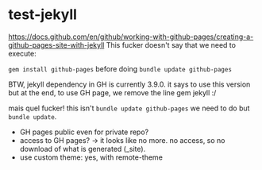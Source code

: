# test-jekyll


https://docs.github.com/en/github/working-with-github-pages/creating-a-github-pages-site-with-jekyll
This fucker doesn't say that we need to execute:

`gem install github-pages`
before doing
`bundle update github-pages`

BTW, jekyll dependency in GH is currently 3.9.0. it says to use this version but at the end, to use GH page, we remove the line gem jekyll :/



mais quel fucker!
this isn't `bundle update github-pages` we need to do but `bundle update`.


- GH pages public even for private repo?
- access to GH pages? -> it looks like no more. no access, so no download of what is generated (_site).
- use custom theme: yes, with remote-theme
